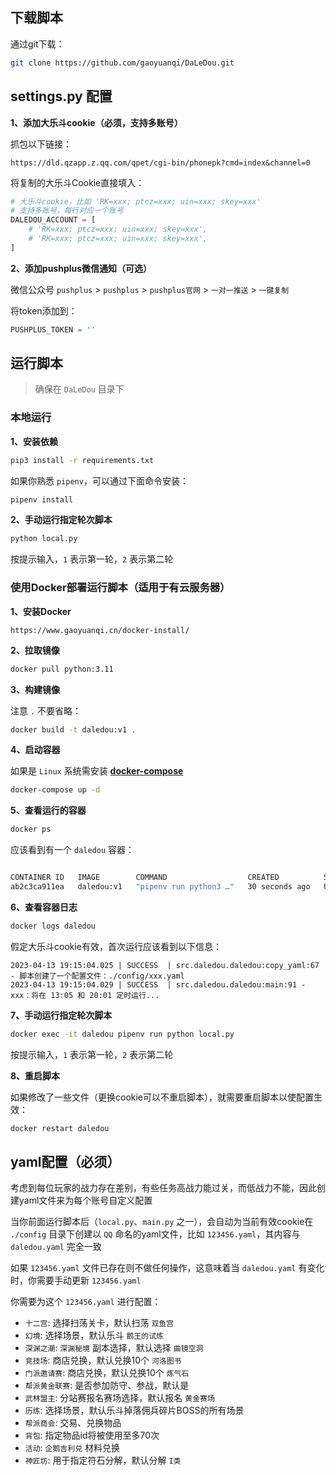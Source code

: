 ## 下载脚本

通过git下载：
```sh
git clone https://github.com/gaoyuanqi/DaLeDou.git
```

## settings.py 配置

**1、添加大乐斗cookie（必须，支持多账号）**

抓包以下链接：
```
https://dld.qzapp.z.qq.com/qpet/cgi-bin/phonepk?cmd=index&channel=0
```

将复制的大乐斗Cookie直接填入：
```python
# 大乐斗cookie，比如 'RK=xxx; ptcz=xxx; uin=xxx; skey=xxx'
# 支持多账号，每行对应一个账号
DALEDOU_ACCOUNT = [
    # 'RK=xxx; ptcz=xxx; uin=xxx; skey=xxx',
    # 'RK=xxx; ptcz=xxx; uin=xxx; skey=xxx',
]
```

**2、添加pushplus微信通知（可选）**

微信公众号 `pushplus` > `pushplus` > `pushplus官网` > `一对一推送` > `一键复制`

将token添加到：
```python
PUSHPLUS_TOKEN = ''
```


## 运行脚本

>   确保在 `DaLeDou` 目录下


### 本地运行

**1、安装依赖**

```sh
pip3 install -r requirements.txt
```

如果你熟悉 `pipenv`，可以通过下面命令安装：
```sh
pipenv install
```

**2、手动运行指定轮次脚本**

```sh
python local.py
```

按提示输入，`1` 表示第一轮，`2` 表示第二轮


### 使用Docker部署运行脚本（适用于有云服务器）

**1、安装Docker**

```
https://www.gaoyuanqi.cn/docker-install/
```

**2、拉取镜像**

```sh
docker pull python:3.11
```

**3、构建镜像**

注意 `.` 不要省略：
```sh
docker build -t daledou:v1 .
```

**4、启动容器**

如果是 `Linux` 系统需安装 **[docker-compose](https://www.gaoyuanqi.cn/docker-compose/#%E5%AE%89%E8%A3%85docker-compose)**

```sh
docker-compose up -d
```

**5、查看运行的容器**

```sh
docker ps
```

应该看到有一个 `daledou` 容器：
```sh

CONTAINER ID   IMAGE        COMMAND                  CREATED          STATUS          PORTS     NAMES
ab2c3ca911ea   daledou:v1   "pipenv run python3 …"   30 seconds ago   Up 28 seconds             daledou
```

**6、查看容器日志**

```sh
docker logs daledou
```

假定大乐斗cookie有效，首次运行应该看到以下信息：
```
2023-04-13 19:15:04.025 | SUCCESS  | src.daledou.daledou:copy_yaml:67 - 脚本创建了一个配置文件：./config/xxx.yaml
2023-04-13 19:15:04.029 | SUCCESS  | src.daledou.daledou:main:91 -    xxx：将在 13:05 和 20:01 定时运行...
```

**7、手动运行指定轮次脚本**

```sh
docker exec -it daledou pipenv run python local.py
```

按提示输入，`1` 表示第一轮，`2` 表示第二轮

**8、重启脚本**

如果修改了一些文件（更换cookie可以不重启脚本），就需要重启脚本以使配置生效：
```sh
docker restart daledou
```


## yaml配置（必须）

考虑到每位玩家的战力存在差别，有些任务高战力能过关，而低战力不能，因此创建yaml文件来为每个账号自定义配置

当你前面运行脚本后（`local.py`、`main.py` 之一），会自动为当前有效cookie在 `./config` 目录下创建以 `QQ` 命名的yaml文件，比如 `123456.yaml`，其内容与 `daledou.yaml` 完全一致

如果 `123456.yaml` 文件已存在则不做任何操作，这意味着当 `daledou.yaml` 有变化时，你需要手动更新 `123456.yaml`

你需要为这个 `123456.yaml` 进行配置：
- `十二宫`: 选择扫荡关卡，默认扫荡 `双鱼宫`
- `幻境`: 选择场景，默认乐斗 `鹅王的试炼`
- `深渊之潮`: `深渊秘境` 副本选择，默认选择 `曲镜空洞`
- `竞技场`: 商店兑换，默认兑换10个 `河洛图书`
- `门派邀请赛`: 商店兑换，默认兑换10个 `炼气石`
- `帮派黄金联赛`: 是否参加防守、参战，默认是
- `武林盟主`: 分站赛报名赛场选择，默认报名 `黄金赛场`
- `历练`: 选择场景，默认乐斗掉落佣兵碎片BOSS的所有场景
- `帮派商会`: 交易、兑换物品
- `背包`: 指定物品id将被使用至多70次
- `活动`: `企鹅吉利兑` 材料兑换
- `神匠坊`: 用于指定符石分解，默认分解 `I类`
